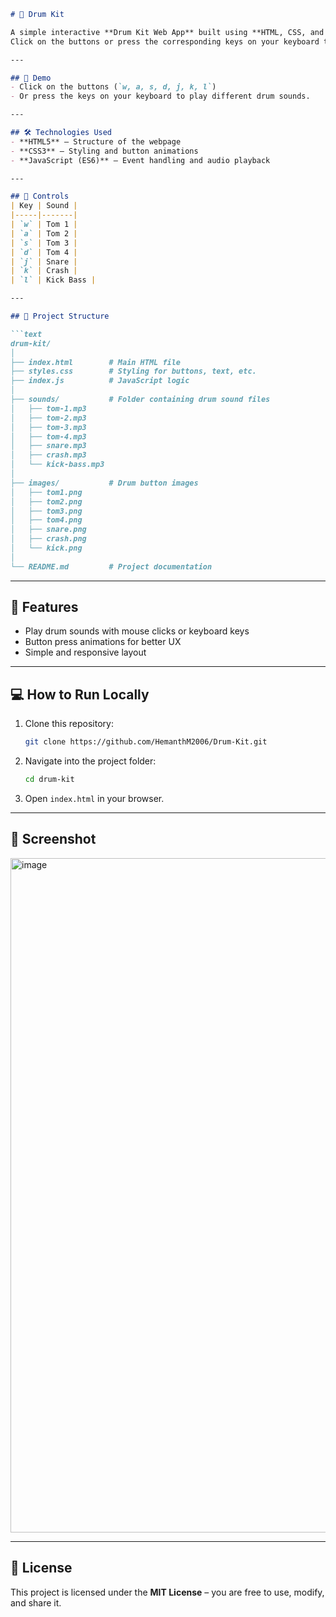 
````markdown
# 🥁 Drum Kit

A simple interactive **Drum Kit Web App** built using **HTML, CSS, and JavaScript**.  
Click on the buttons or press the corresponding keys on your keyboard to play drum sounds!

---

## 🚀 Demo
- Click on the buttons (`w, a, s, d, j, k, l`)  
- Or press the keys on your keyboard to play different drum sounds.  

---

## 🛠️ Technologies Used
- **HTML5** – Structure of the webpage  
- **CSS3** – Styling and button animations  
- **JavaScript (ES6)** – Event handling and audio playback  

---

## 🎵 Controls
| Key | Sound |
|-----|-------|
| `w` | Tom 1 |
| `a` | Tom 2 |
| `s` | Tom 3 |
| `d` | Tom 4 |
| `j` | Snare |
| `k` | Crash |
| `l` | Kick Bass |

---

## 📂 Project Structure

```text
drum-kit/
│
├── index.html        # Main HTML file
├── styles.css        # Styling for buttons, text, etc.
├── index.js          # JavaScript logic
│
├── sounds/           # Folder containing drum sound files
│   ├── tom-1.mp3
│   ├── tom-2.mp3
│   ├── tom-3.mp3
│   ├── tom-4.mp3
│   ├── snare.mp3
│   ├── crash.mp3
│   └── kick-bass.mp3
│
├── images/           # Drum button images
│   ├── tom1.png
│   ├── tom2.png
│   ├── tom3.png
│   ├── tom4.png
│   ├── snare.png
│   ├── crash.png
│   └── kick.png
│
└── README.md         # Project documentation
````

---

## 🎯 Features

* Play drum sounds with mouse clicks or keyboard keys
* Button press animations for better UX
* Simple and responsive layout

---

## 💻 How to Run Locally

1. Clone this repository:

   ```bash
   git clone https://github.com/HemanthM2006/Drum-Kit.git
   ```
2. Navigate into the project folder:

   ```bash
   cd drum-kit
   ```
3. Open `index.html` in your browser.

---

## 📸 Screenshot

<img width="1917" height="1079" alt="image" src="https://github.com/user-attachments/assets/dcb6e77c-840c-4ac3-9df8-4383ff6cec33" />


---

## 📜 License

This project is licensed under the **MIT License** – you are free to use, modify, and share it.

````
